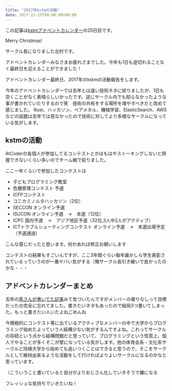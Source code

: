 ```yaml
---
title: "2017年kstmの活動"
date: 2017-12-25T00:00:00+09:00
---
```

この記事は[kstmアドベントカレンダー](https://qiita.com/advent-calendar/2017/kstm)の25日目です。

Merry Christmas!

サークル長になりました北村です。

アドベントカレンダーみなさまお疲れさまでした。今年も1日も途切れることなく最終日を迎えることができました！

アドベントカレンダー最終日、2017年のkstmの活動報告をします。

今年のアドベントカレンダーでは去年とは違い技術ネタに絞りましたが、1日も空くことがなく素晴らしいかったです。逆にサークル内でも知らなかったような事が書かれていたりするので笑　技術の共有をする場所を増やすべきだと改めて感じました。
Rust、ハッカソン、ベアメタル、機械学習、ElasticSearch、AWSなどの話題は去年では見なかったので技術に対してより多様なサークルになっている気がします。

## kstmの活動
AtCoderの各個人が参加してるコンテストとかはもはやストーキングしないと把握できないくらい多いのでチーム戦で絞りました。

ここ一年くらいで参加したコンテストは

 - 子どもプログラミング教室
 - 危機管理コンテスト 予選
 - ICFPコンテスト
 - コニカミノルタハッカソン（2位）
 - SECCON オンライン予選
 - ISUCON オンライン予選　→　本選（12位）
 - ICPC 国内予選　→　アジア地区予選（32位,3人中2人がアクティブ）
 - ICTトラブルシューティングコンテスト オンライン予選　→　本選出場予定（予選通過）

こんな感じだったと思います。何かあれば修正お願いします

コンテストの結果もすごいんですが、ここ3年間ぐらい毎年誰かしら学生表彰されているっていうのが一番ヤバい気がする（俺サークル長引き継いで良かったのかな・・・

## アドベントカレンダーまとめ
去年の[馬さんが書いてた記事](http://goryudyuma.hatenablog.jp/entry/2016/12/25/012618)みて気づいたんですがメンバーの被りなしって目標だったの完全に忘れてました。書きたいネタもあったので結局3つ書いてしまった。もっと書きたい人いたよねごめんね

今積極的にコンテスト等に出ているアクティブなメンバーの中で大学からプログラミング始めたよっていう人結構少ない気がするんですよね。これってサークルの存続という点から結構問題だと思っていて、プログラミングという性質上、個人でやることが多くそこが壁になっている気がします。他の体育会系・文化系サークルと同様大学から始めても追いつくことはできると思うので、そこをサークルとして維持出来るような活動をして行ければよりよいサークルになるのかなと思っています。

（こういうこと書いていると自分がよりおじさん化していきそうで嫌になる

フレッシュな気持ちでいきたいね！
